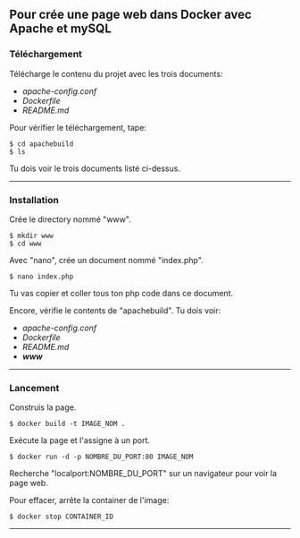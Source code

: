 ## Pour crée une page web dans Docker avec Apache et mySQL
### Téléchargement

Télécharge le contenu du projet avec les trois documents:

 * _apache-config.conf_	
 * _Dockerfile_
 * _README.md_

Pour vérifier le téléchargement, tape:
```
$ cd apachebuild
$ ls
```

Tu dois voir le trois documents listé ci-dessus.

---
### Installation	

Crée le directory nommé "www".
```
$ mkdir www
$ cd www
```

Avec "nano", crée un document nommé "index.php".
```
$ nano index.php
```

Tu vas copier et coller tous ton php code dans ce document.

Encore, vérifie le contents de "apachebuild".
Tu dois voir:

 * _apache-config.conf_
 * _Dockerfile_
 * _README.md_
 * _**www**_

---
### Lancement

Construis la page.
```
$ docker build -t IMAGE_NOM .
```

Exécute la page et l'assigne à un port.
```
$ docker run -d -p NOMBRE_DU_PORT:80 IMAGE_NOM
```

Recherche "localport:NOMBRE\_DU\_PORT" sur un navigateur pour voir la page web.

Pour effacer, arrête la container de l'image:
``` 
$ docker stop CONTAINER_ID
```
---
